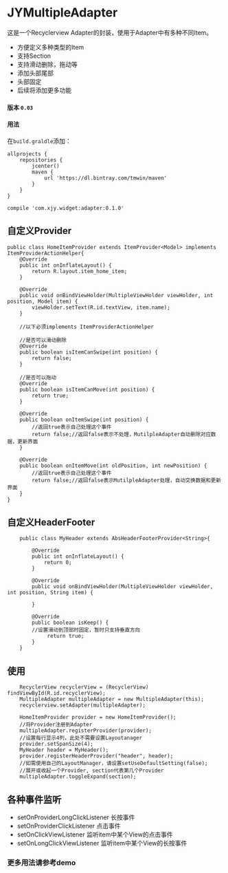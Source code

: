 # JYMultipleAdapter
这是一个Recyclerview Adapter的封装，使用于Adapter中有多种不同Item。
- 方便定义多种类型的Item
- 支持Section
- 支持滑动删除，拖动等
- 添加头部尾部
- 头部固定
- 后续将添加更多功能

#### 版本 ```0.03```
#### 用法
在```build.graldle```添加：
````
allprojects {
    repositories {
        jcenter()
        maven {
            url 'https://dl.bintray.com/tmwin/maven'
        }
    }
}
````


````
compile 'com.xjy.widget:adapter:0.1.0'
````

## 自定义Provider
````
public class HomeItemProvider extends ItemProvider<Model> implements ItemProviderActionHelper{
    @Override
    public int onInflateLayout() {
        return R.layout.item_home_item;
    }

    @Override
    public void onBindViewHolder(MultipleViewHolder viewHolder, int position, Model item) {
        viewHolder.setText(R.id.textView, item.name);
    }

    //以下必须implements ItemProviderActionHelper

    //是否可以滑动删除
    @Override
    public boolean isItemCanSwipe(int position) {
        return false;
    }

    //是否可以拖动
    @Override
    public boolean isItemCanMove(int position) {
        return true;
    }

    @Override
    public boolean onItemSwipe(int position) {
        //返回true表示自己处理这个事件
        return false;//返回false表示不处理，MutilpleAdapter自动删除对应数据，更新界面
    }

    @Override
    public boolean onItemMove(int oldPosition, int newPosition) {
        //返回true表示自己处理这个事件
        return false;//返回false表示MutilpleAdapter处理，自动交换数据和更新界面
    }
}
````

## 自定义HeaderFooter

````
    public class MyHeader extends AbsHeaderFooterProvider<String>{

        @Override
        public int onInflateLayout() {
            return 0;
        }

        @Override
        public void onBindViewHolder(MultipleViewHolder viewHolder, int position, String item) {

        }

        @Override
        public boolean isKeep() {
        //设置滑动到顶部时固定，暂时只支持垂直方向
             return true;
        }
    }
````

## 使用

````
    RecyclerView recyclerView = (RecyclerView) findViewById(R.id.recyclerView);
    MultipleAdapter multipleAdapter = new MultipleAdapter(this);
    recyclerview.setAdapter(multipleAdapter);

    HomeItemProvider provider = new HomeItemProvider();
    //将Provider注册到Adapter
    multipleAdapter.registerProvider(provider);
    //设置每行显示4列，此处不需要设置Layoutanager
    provider.setSpanSize(4);
    MyHeader header = MyHeader();
    provider.registerHeaderProvider("header", header);
    //如需使用自己的LayoutManager，请设置setUseDefaultSetting(false);
    //展开或收起一个Provider, section代表第几个Provider
    multipleAdapter.toggleExpand(section);

````

## 各种事件监听
- setOnProviderLongClickListener 长按事件
- setOnProviderClickListener 点击事件
- setOnClickViewListener 监听item中某个View的点击事件
- setOnLongClickViewListener 监听item中某个View的长按事件

### 更多用法请参考demo
